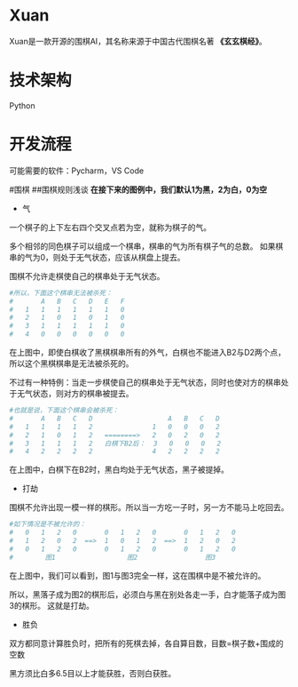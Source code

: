 # Xuan
Xuan是一款开源的围棋AI，其名称来源于中国古代围棋名著 **《玄玄棋经》**。

# 技术架构
Python

# 开发流程
可能需要的软件：Pycharm，VS Code

#围棋
##围棋规则浅谈
**在接下来的图例中，我们默认1为黑，2为白，0为空**
* 气

一个棋子的上下左右四个交叉点若为空，就称为棋子的气。

多个相邻的同色棋子可以组成一个棋串，棋串的气为所有棋子气的总数。
如果棋串的气为0，则处于无气状态，应该从棋盘上提去。

围棋不允许走棋使自己的棋串处于无气状态。
```python
#所以，下面这个棋串无法被杀死：
#       A   B   C   D   E   F
#   1   1   1   1   1   1   0
#   2   1   0   1   0   1   0
#   3   1   1   1   1   1   0
#   4   0   0   0   0   0   0
```
在上图中，即使白棋收了黑棋棋串所有的外气，白棋也不能进入B2与D2两个点，所以这个黑棋棋串是无法被杀死的。

不过有一种特例：当走一步棋使自己的棋串处于无气状态，同时也使对方的棋串处于无气状态，则对方的棋串被提去。
```python
#也就是说，下面这个棋串会被杀死：
#       A   B   C   D                   A   B   C   D
#   1   1   1   1   2               1   0   0   0   2
#   2   1   0   1   2   ========>   2   0   2   0   2
#   3   1   1   1   2   白棋下B2后：  3   0   0   0   2
#   4   2   2   2   2               4   2   2   2   2
```
在上图中，白棋下在B2时，黑白均处于无气状态，黑子被提掉。
* 打劫

围棋不允许出现一模一样的棋形。所以当一方吃一子时，另一方不能马上吃回去。
```python
#如下情况是不被允许的：
#   0   1   2   0       0   1   2   0       0   1   2   0
#   1   2   0   2  ==>  1   0   1   2  ==>  1   2   0   2
#   0   1   2   0       0   1   2   0       0   1   2   0
#        图1                  图2                 图3
```
在上图中，我们可以看到，图1与图3完全一样，这在围棋中是不被允许的。

所以，黑落子成为图2的棋形后，必须白与黑在别处各走一手，白才能落子成为图3的棋形。
这就是打劫。

* 胜负

双方都同意计算胜负时，把所有的死棋去掉，各自算目数，目数=棋子数+围成的空数

黑方须比白多6.5目以上才能获胜，否则白获胜。